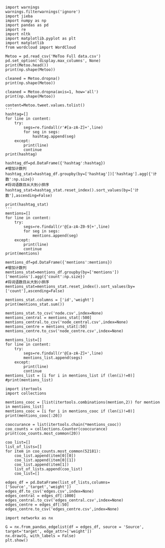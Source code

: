     import warnings
    warnings.filterwarnings('ignore')
    import jieba
    import numpy as np
    import pandas as pd
    import re
    import nltk
    import matplotlib.pyplot as plt
    import matplotlib
    from wordcloud import WordCloud

    Metoo = pd.read_csv('MeToo Full data.csv')
    pd.set_option('display.max_columns', None)
    print(Metoo.head())
    print(np.shape(Metoo))

    cleaned = Metoo.dropna()
    print(np.shape(Metoo))

    cleaned = Metoo.dropna(axis=1, how='all')
    print(np.shape(Metoo))

    content=Metoo.tweet.values.tolist()
    '''
    hashtag=[]
    for line in content:
        try:
            segs=re.findall(r'#[a-zA-Z]+',line)
            for seg in segs:
                hashtag.append(seg)
        except:
            print(line)
            continue
    print(hashtag)

    hashtag_df=pd.DataFrame({'hashtag':hashtag})
    #增加计数列
    hashtag_stat=hashtag_df.groupby(by=['hashtag'])['hashtag'].agg({'计数':np.size})
    #将词语数目从大到小排序
    hashtag_stat=hashtag_stat.reset_index().sort_values(by=['计数'],ascending=False)

    print(hashtag_stat)
    '''
    mentions=[]
    for line in content:
        try:
            segs=re.findall(r'@[a-zA-Z0-9]+',line)
            for seg in segs:
                mentions.append(seg)
        except:
            print(line)
            continue
    print(mentions)

    mentions_df=pd.DataFrame({'mentions':mentions})
    #增加计数列
    mentions_stat=mentions_df.groupby(by=['mentions'])['mentions'].agg({'count':np.size})
    #将词语数目从大到小排序
    mentions_stat=mentions_stat.reset_index().sort_values(by=['count'],ascending=False)

    mentions_stat.columns = ['id','weight']
    print(mentions_stat.sum())

    mentions_stat.to_csv('node.csv',index=None)
    mentions_central = mentions_stat[:500]
    mentions_central.to_csv('node_central.csv',index=None)
    mentions_centre = mentions_stat[:50]
    mentions_centre.to_csv('node_centre.csv',index=None)

    mentions_list=[]
    for line in content:
        try:
            segs=re.findall(r'@[a-zA-Z]+',line)
            mentions_list.append(segs)
        except:
            print(line)
            continue
    mentions_list = [i for i in mentions_list if (len(i)!=0)]
    #print(mentions_list)

    import itertools
    import collections

    mentions_cooc = [list(itertools.combinations(mention,2)) for mention in mentions_list]
    mentions_cooc = [i for i in mentions_cooc if (len(i)!=0)]
    print(mentions_cooc[:20])

    cooccurance = list(itertools.chain(*mentions_cooc))
    coo_counts = collections.Counter(cooccurance)
    print(coo_counts.most_common(20))

    coo_list=[]
    list_of_lists=[]
    for item in coo_counts.most_common(52181):
        coo_list.append(item[0][0])
        coo_list.append(item[0][1])
        coo_list.append(item[1])
        list_of_lists.append(coo_list)
        coo_list=[]

    edges_df = pd.DataFrame(list_of_lists,columns=['Source','target','weight'])
    edges_df.to_csv('edges.csv',index=None)
    edges_central = edges_df[:1000]
    edges_central.to_csv('edges_central.csv',index=None)
    edges_centre = edges_df[:50]
    edges_centre.to_csv('edges_centre.csv',index=None)

    import networkx as nx

    G = nx.from_pandas_edgelist(df = edges_df, source = 'Source', target='target', edge_attr=['weight'])
    nx.draw(G, with_labels = False)
    plt.show()
